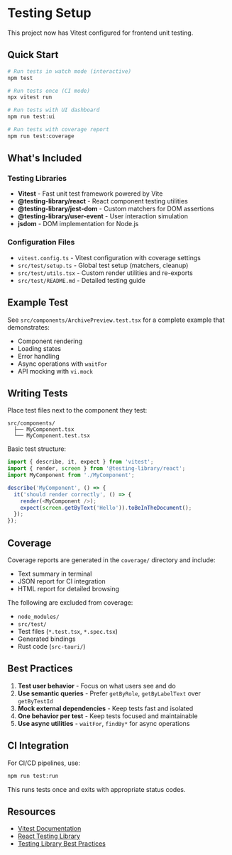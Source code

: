 # Testing Setup

This project now has Vitest configured for frontend unit testing.

## Quick Start

```bash
# Run tests in watch mode (interactive)
npm test

# Run tests once (CI mode)
npx vitest run

# Run tests with UI dashboard
npm run test:ui

# Run tests with coverage report
npm run test:coverage
```

## What's Included

### Testing Libraries
- **Vitest** - Fast unit test framework powered by Vite
- **@testing-library/react** - React component testing utilities
- **@testing-library/jest-dom** - Custom matchers for DOM assertions
- **@testing-library/user-event** - User interaction simulation
- **jsdom** - DOM implementation for Node.js

### Configuration Files
- `vitest.config.ts` - Vitest configuration with coverage settings
- `src/test/setup.ts` - Global test setup (matchers, cleanup)
- `src/test/utils.tsx` - Custom render utilities and re-exports
- `src/test/README.md` - Detailed testing guide

## Example Test

See `src/components/ArchivePreview.test.tsx` for a complete example that demonstrates:
- Component rendering
- Loading states
- Error handling
- Async operations with `waitFor`
- API mocking with `vi.mock`

## Writing Tests

Place test files next to the component they test:
```
src/components/
  ├── MyComponent.tsx
  └── MyComponent.test.tsx
```

Basic test structure:
```typescript
import { describe, it, expect } from 'vitest';
import { render, screen } from '@testing-library/react';
import MyComponent from './MyComponent';

describe('MyComponent', () => {
  it('should render correctly', () => {
    render(<MyComponent />);
    expect(screen.getByText('Hello')).toBeInTheDocument();
  });
});
```

## Coverage

Coverage reports are generated in the `coverage/` directory and include:
- Text summary in terminal
- JSON report for CI integration
- HTML report for detailed browsing

The following are excluded from coverage:
- `node_modules/`
- `src/test/`
- Test files (`*.test.tsx`, `*.spec.tsx`)
- Generated bindings
- Rust code (`src-tauri/`)

## Best Practices

1. **Test user behavior** - Focus on what users see and do
2. **Use semantic queries** - Prefer `getByRole`, `getByLabelText` over `getByTestId`
3. **Mock external dependencies** - Keep tests fast and isolated
4. **One behavior per test** - Keep tests focused and maintainable
5. **Use async utilities** - `waitFor`, `findBy*` for async operations

## CI Integration

For CI/CD pipelines, use:
```bash
npm run test:run
```

This runs tests once and exits with appropriate status codes.

## Resources

- [Vitest Documentation](https://vitest.dev/)
- [React Testing Library](https://testing-library.com/react)
- [Testing Library Best Practices](https://kentcdodds.com/blog/common-mistakes-with-react-testing-library)
